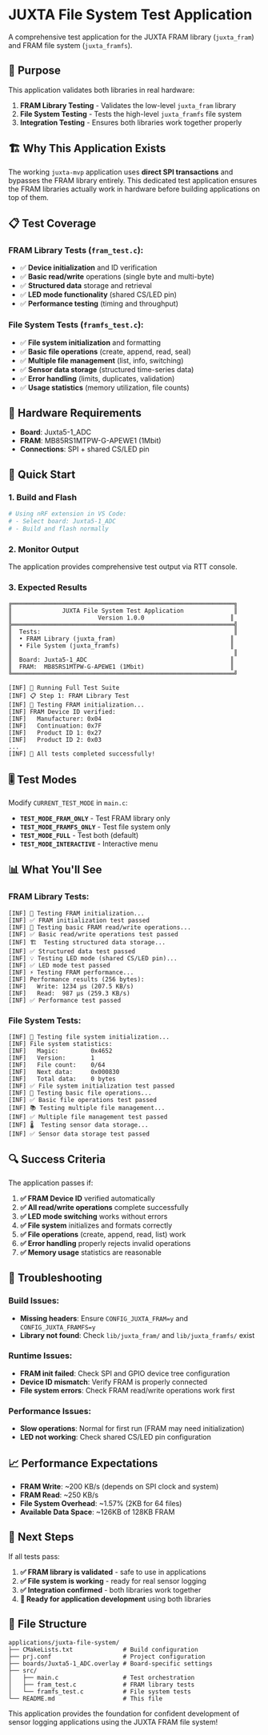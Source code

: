 # JUXTA File System Test Application

A comprehensive test application for the JUXTA FRAM library (`juxta_fram`) and FRAM file system (`juxta_framfs`).

## 🎯 Purpose

This application validates both libraries in real hardware:

1. **FRAM Library Testing** - Validates the low-level `juxta_fram` library
2. **File System Testing** - Tests the high-level `juxta_framfs` file system
3. **Integration Testing** - Ensures both libraries work together properly

## 🏗️ Why This Application Exists

The working `juxta-mvp` application uses **direct SPI transactions** and bypasses the FRAM library entirely. This dedicated test application ensures the FRAM libraries actually work in hardware before building applications on top of them.

## 📋 Test Coverage

### FRAM Library Tests (`fram_test.c`):
- ✅ **Device initialization** and ID verification
- ✅ **Basic read/write** operations (single byte and multi-byte)
- ✅ **Structured data** storage and retrieval
- ✅ **LED mode functionality** (shared CS/LED pin)
- ✅ **Performance testing** (timing and throughput)

### File System Tests (`framfs_test.c`):
- ✅ **File system initialization** and formatting
- ✅ **Basic file operations** (create, append, read, seal)
- ✅ **Multiple file management** (list, info, switching)
- ✅ **Sensor data storage** (structured time-series data)
- ✅ **Error handling** (limits, duplicates, validation)
- ✅ **Usage statistics** (memory utilization, file counts)

## 🔧 Hardware Requirements

- **Board**: Juxta5-1_ADC
- **FRAM**: MB85RS1MTPW-G-APEWE1 (1Mbit)
- **Connections**: SPI + shared CS/LED pin

## 🚀 Quick Start

### 1. Build and Flash
```bash
# Using nRF extension in VS Code:
# - Select board: Juxta5-1_ADC  
# - Build and flash normally
```

### 2. Monitor Output
The application provides comprehensive test output via RTT console.

### 3. Expected Results
```
╔══════════════════════════════════════════════════════════════╗
║              JUXTA File System Test Application              ║
║                        Version 1.0.0                        ║
╠══════════════════════════════════════════════════════════════╣
║  Tests:                                                      ║
║  • FRAM Library (juxta_fram)                                ║
║  • File System (juxta_framfs)                               ║
║                                                              ║
║  Board: Juxta5-1_ADC                                        ║
║  FRAM:  MB85RS1MTPW-G-APEWE1 (1Mbit)                        ║
╚══════════════════════════════════════════════════════════════╝

[INF] 🚀 Running Full Test Suite
[INF] 📋 Step 1: FRAM Library Test
[INF] 🔧 Testing FRAM initialization...
[INF] FRAM Device ID verified:
[INF]   Manufacturer: 0x04
[INF]   Continuation: 0x7F
[INF]   Product ID 1: 0x27
[INF]   Product ID 2: 0x03
...
[INF] 🎉 All tests completed successfully!
```

## 🎚️ Test Modes

Modify `CURRENT_TEST_MODE` in `main.c`:

- **`TEST_MODE_FRAM_ONLY`** - Test FRAM library only
- **`TEST_MODE_FRAMFS_ONLY`** - Test file system only
- **`TEST_MODE_FULL`** - Test both (default)
- **`TEST_MODE_INTERACTIVE`** - Interactive menu

## 📊 What You'll See

### FRAM Library Tests:
```
[INF] 🔧 Testing FRAM initialization...
[INF] ✅ FRAM initialization test passed
[INF] 📝 Testing basic FRAM read/write operations...
[INF] ✅ Basic read/write operations test passed
[INF] 🏗️  Testing structured data storage...
[INF] ✅ Structured data test passed
[INF] 💡 Testing LED mode (shared CS/LED pin)...
[INF] ✅ LED mode test passed
[INF] ⚡ Testing FRAM performance...
[INF] Performance results (256 bytes):
[INF]   Write: 1234 μs (207.5 KB/s)
[INF]   Read:  987 μs (259.3 KB/s)
[INF] ✅ Performance test passed
```

### File System Tests:
```
[INF] 🔧 Testing file system initialization...
[INF] File system statistics:
[INF]   Magic:         0x4652
[INF]   Version:       1
[INF]   File count:    0/64
[INF]   Next data:     0x000830
[INF]   Total data:    0 bytes
[INF] ✅ File system initialization test passed
[INF] 📁 Testing basic file operations...
[INF] ✅ Basic file operations test passed
[INF] 📚 Testing multiple file management...
[INF] ✅ Multiple file management test passed
[INF] 🌡️  Testing sensor data storage...
[INF] ✅ Sensor data storage test passed
```

## 🔍 Success Criteria

The application passes if:

1. **✅ FRAM Device ID** verified automatically
2. **✅ All read/write operations** complete successfully  
3. **✅ LED mode switching** works without errors
4. **✅ File system** initializes and formats correctly
5. **✅ File operations** (create, append, read, list) work
6. **✅ Error handling** properly rejects invalid operations
7. **✅ Memory usage** statistics are reasonable

## 🚨 Troubleshooting

### Build Issues:
- **Missing headers**: Ensure `CONFIG_JUXTA_FRAM=y` and `CONFIG_JUXTA_FRAMFS=y`
- **Library not found**: Check `lib/juxta_fram/` and `lib/juxta_framfs/` exist

### Runtime Issues:
- **FRAM init failed**: Check SPI and GPIO device tree configuration
- **Device ID mismatch**: Verify FRAM is properly connected
- **File system errors**: Check FRAM read/write operations work first

### Performance Issues:
- **Slow operations**: Normal for first run (FRAM may need initialization)
- **LED not working**: Check shared CS/LED pin configuration

## 📈 Performance Expectations

- **FRAM Write**: ~200 KB/s (depends on SPI clock and system)
- **FRAM Read**: ~250 KB/s
- **File System Overhead**: ~1.57% (2KB for 64 files)
- **Available Data Space**: ~126KB of 128KB FRAM

## 🔄 Next Steps

If all tests pass:

1. **✅ FRAM library is validated** - safe to use in applications
2. **✅ File system is working** - ready for real sensor logging
3. **✅ Integration confirmed** - both libraries work together
4. **🚀 Ready for application development** using both libraries

## 📁 File Structure

```
applications/juxta-file-system/
├── CMakeLists.txt              # Build configuration
├── prj.conf                    # Project configuration  
├── boards/Juxta5-1_ADC.overlay # Board-specific settings
├── src/
│   ├── main.c                  # Test orchestration
│   ├── fram_test.c             # FRAM library tests
│   └── framfs_test.c           # File system tests
└── README.md                   # This file
```

This application provides the foundation for confident development of sensor logging applications using the JUXTA FRAM file system! 